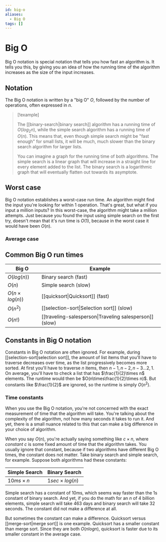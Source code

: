 ```yaml
---
id: big-o
aliases:
  - Big O
tags: []
---
```


# Big O

Big O notation is special notation that tells you how fast an algorithm is. It tells you this, by giving you an idea of how the running time of the algorithm increases as the size of the input increases.

## Notation

The Big O notation is written by a "big O" $O$, followed by the number of operations, often expressed in $n$.

> [!example]
>
> The [[binary-search|binary search]] algorithm has a running time of $O(log_2{n})$, while the simple search algorithm has a running time of $O(n)$. This means that, even though simple search might be "fast enough" for small lists, it will be much, much slower than the binary search algorithm for larger lists.
>
> You can imagine a graph for the running time of both algorithms. The simple search is a linear graph that will increase in a straight line for every element added to the list. The binary search is a logarithmic graph that will eventually flatten out towards its asymptote.

## Worst case

Big O notation establishes a worst-case run time. An algorithm might find the input you're looking for within 1 operation. That's great, but what if you input a million inputs? In this worst-case, the algorithm might take a million attempts. Just because you found the input using simple search on the first try, doesn't mean that it's run time is $O(1)$, because in the worst case it would have been $O(n)$.

### Average case

## Common Big O run times

| Big O               | Example                                                 |
| ------------------- | ------------------------------------------------------- |
| $O(log(n))$         | Binary search (fast)                                    |
| $O(n)$              | Simple search (slow)                                    |
| $O(n\times log(n))$ | [[quicksort\|Quicksort]] (fast)                         |
| $O(n^2)$            | [[selection-sort\|Selection sort]] (slow)               |
| $O(n!)$             | [[traveling-salesperson\|Traveling salesperson]] (slow) |

## Constants in Big O notation

Constants in Big O notation are often ignored. For example, during [[selection-sort|selection sort]], the amount of list items that you'll have to traverse decreases over time, as the list progressively becomes more sorted. At first you'll have to traverse $n$ items, then $n - 1, n - 2, n - 3 \ldots 2, 1$. On average, you'll have to check a list that has $\frac{1}{2}\times n$ elements. The runtime would then be $O(n\times\frac{1}{2}\times n)$. But constants like $\frac{1}{2}$ are ignored, so the runtime is simply $O(n^2)$.

### Time constants

When you use the Big O notation, you're not concerned with the exact measurement of time that the algorithm will take. You're talking about the complexity of the algorithm, not how many seconds it takes to run it. And yet, there is a small nuance related to this that can make a big difference in your choice of algorithm.

When you say $O(n)$, you're actually saying something like $c \times n$, where _constant_ $c$ is some fixed amount of time that the algorithm takes. You usually ignore that constant, because if two algorithms have different Big O times, the constant does not matter. Take binary search and simple search, for example. Suppose both algorithms had these constants:

| Simple Search   | Binary Search        |
| --------------- | -------------------- |
| $10ms \times n$ | $1sec \times log(n)$ |

Simple search has a constant of 10ms, which seems way faster than the 1s constant of binary search. And yet, if you do the math for an $n$ of 4 billion elements, simple search will take 463 days and binary search will take 32 seconds. The constant did not make a difference at all.

But sometimes the constant can make a difference. Quicksort versus [[merge-sort|merge sort]] is one example. Quicksort has a smaller constant than merge sort. Since they are both $O(n log{n})$, quicksort is faster due to its smaller constant in the average case.

